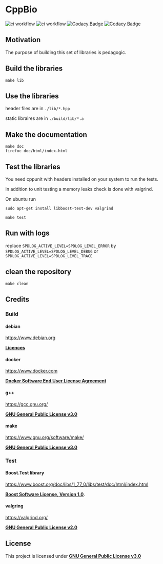 # CppBio

![ci workflow](https://github.com/jfouret/cppbio/actions/workflows/c-cpp.yml/badge.svg)
![ci workflow](https://github.com/jfouret/cppbio/actions/workflows/docker-publish.yml/badge.svg)
[![Codacy Badge](https://app.codacy.com/project/badge/Grade/6e8947134e694e0f93628fce2a7f5071)](https://www.codacy.com/gh/jfouret/CppBio/dashboard?utm_source=github.com&amp;utm_medium=referral&amp;utm_content=jfouret/CppBio&amp;utm_campaign=Badge_Grade)
[![Codacy Badge](https://app.codacy.com/project/badge/Coverage/6e8947134e694e0f93628fce2a7f5071)](https://www.codacy.com/gh/jfouret/CppBio/dashboard?utm_source=github.com&utm_medium=referral&utm_content=jfouret/CppBio&utm_campaign=Badge_Coverage)

## Motivation

The purpose of building this set of libraries is pedagogic.

## Build the libraries

```shell
make lib
```

## Use the libraries

header files are in `./lib/*.hpp`

static libraires are in `./build/lib/*.a`

## Make the documentation

```shell
make doc
firefoc doc/html/index.html
```

## Test the libraries

You need cppunit with headers installed on your system to run the tests.

In addition to unit testing a memory leaks check is done with valgrind.

On ubuntu run 

```shell
sudo apt-get install libboost-test-dev valgrind
```

```shell
make test
```

## Run with logs

replace `SPDLOG_ACTIVE_LEVEL=SPDLOG_LEVEL_ERROR` by `SPDLOG_ACTIVE_LEVEL=SPDLOG_LEVEL_DEBUG` or `SPDLOG_ACTIVE_LEVEL=SPDLOG_LEVEL_TRACE`

## clean the repository

```shell
make clean
```

## Credits

### Build

#### debian 
 
https://www.debian.org 

[**Licences**](https://www.debian.org/legal/licenses/)
#### docker 

https://www.docker.com 

[**Docker Software End User License Agreement**](https://www.docker.com/legal/docker-software-end-user-license-agreement)
#### g++ 
 
https://gcc.gnu.org/ 

[**GNU General Public License v3.0**](https://www.gnu.org/licenses/gpl-3.0.html)
#### make 
 
https://www.gnu.org/software/make/ 

[**GNU General Public License v3.0**](https://www.gnu.org/licenses/gpl-3.0.html)

### Test
#### Boost.Test library 

https://www.boost.org/doc/libs/1_77_0/libs/test/doc/html/index.html

[**Boost Software License, Version 1.0**](https://www.boost.org/LICENSE_1_0.txt).
#### valgring 

https://valgrind.org/ 

[**GNU General Public License v2.0**](https://www.gnu.org/licenses/old-licenses/gpl-2.0.html)

## License

This project is licensed under [**GNU General Public License v3.0**](./LICENSE)
